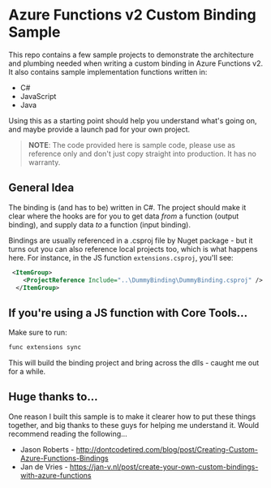# Azure Functions v2 Custom Binding Sample

This repo contains a few sample projects to demonstrate the architecture and plumbing needed when writing a custom binding in Azure Functions v2. It also contains sample implementation functions written in:
- C#
- JavaScript
- Java

Using this as a starting point should help you understand what's going on, and maybe provide a launch pad for your own project.

> **NOTE**: The code provided here is sample code, please use as reference only and don't just copy straight into production. It has no warranty.

## General Idea
The binding is (and has to be) written in C#. The project should make it clear where the hooks are for you to get data *from* a function (output binding), and supply data *to* a function (input binding).

Bindings are usually referenced in a .csproj file by Nuget package - but it turns out you can also reference local projects too, which is what happens here. For instance, in the JS function `extensions.csproj`, you'll see:
```XML
 <ItemGroup>
    <ProjectReference Include="..\DummyBinding\DummyBinding.csproj" />
  </ItemGroup>
```

## If you're using a JS function with Core Tools...
Make sure to run:
```JavaScript
func extensions sync
```
This will build the binding project and bring across the dlls - caught me out for a while.

## Huge thanks to...
One reason I built this sample is to make it clearer how to put these things together, and big thanks to these guys for helping me understand it. Would recommend reading the following...
- Jason Roberts - http://dontcodetired.com/blog/post/Creating-Custom-Azure-Functions-Bindings
- Jan de Vries - https://jan-v.nl/post/create-your-own-custom-bindings-with-azure-functions
